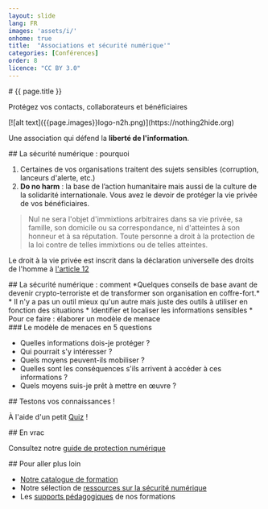 ```yaml
---
layout: slide
lang: FR
images: 'assets/i/'
onhome: true
title:  "Associations et sécurité numérique'"
categories: [Conférences]
order: 8
licence: "CC BY 3.0"
---
```


<section data-markdown>
# {{ page.title }}

Protégez vos contacts, collaborateurs et bénéficiaires

</section>

<section data-markdown>
  [![alt text]({{page.images}}logo-n2h.png)](https://nothing2hide.org)

 Une association qui défend la **liberté de l'information**.
</section>

<section data-markdown>
## La sécurité numérique : pourquoi

  1. Certaines de vos organisations traitent des sujets sensibles (corruption, lanceurs d'alerte, etc.)
  2. **Do no harm** : la base de l’action humanitaire mais aussi de la culture de la solidarité internationale. Vous avez le devoir  de protéger la vie privée de vos bénéficiaires.
</section>

<section data-markdown>

> Nul ne sera l'objet d'immixtions arbitraires dans sa vie privée, sa famille, son domicile ou sa correspondance, ni d'atteintes à son honneur et à sa réputation. Toute personne a droit à la protection de la loi contre de telles immixtions ou de telles atteintes.


Le droit à la vie privée est inscrit dans la déclaration universelle des droits de l'homme à [l'article 12](https://www.un.org/fr/universal-declaration-human-rights/index.html)

</section>

<section data-markdown>
##  La sécurité numérique : comment
*Quelques conseils de base avant de devenir crypto-terroriste et de transformer son organisation en coffre-fort.*
</section>

<section data-markdown>
  * Il n'y a pas un outil mieux qu'un autre mais juste des outils à utiliser en fonction des situations
  * Identifier et localiser les informations sensibles
  * Pour ce faire : élaborer un modèle de menace
</section>

<section data-markdown>
### Le modèle de menaces en 5 questions 

  * Quelles informations dois-je protéger ?
  * Qui pourrait s'y intéresser ?
  * Quels moyens peuvent-ils mobiliser ?
  * Quelles sont les conséquences s'ils arrivent à accéder à ces informations ?
  * Quels moyens suis-je prêt à mettre en œuvre ?
</section>

<section data-markdown>
## Testons vos connaissances !

À l'aide d'un petit  [Quiz](https://nothing2hide.org/slides/quizz.html) !
</section>

<section data-markdown>
## En vrac 

Consultez notre [guide de protection numérique](https://nothing2hide.org/fr/guide-de-protection-numerique/)

</section>

<section data-markdown>
## Pour aller plus loin

  * [Notre catalogue de formation](https://nothing2hide.org/fr/catalogue-formations/)
  * Notre sélection de [ressources sur la sécurité numérique](https://nothing2hide.org/wiki/doku.php?id=protectionnumerique:ressources)
  * Les [supports pédagogiques](https://nothing2hide.org/slides) de nos formations
</section>

<!--section data-markdown>
## Remerciements

Criteo a mis au point un algorithme très efficace permettant de prévoir les intentions d’achat des internautes  à partie de leur habitudes de navigation. Selon l'ONG [Transparency International](https://privacyinternational.org/press-release/2424/privacy-international-files-complaints-against-seven-companies-wide-scale-and) cette collecte de ces données se fait en violation du RGPD (Règlement Général de Protection des Données). Criteo, l'hôte de cet événement, ne respecte malheureusement pas [l'article 12](https://www.un.org/fr/universal-declaration-human-rights/index.html) de la DUDH.
</section-->

